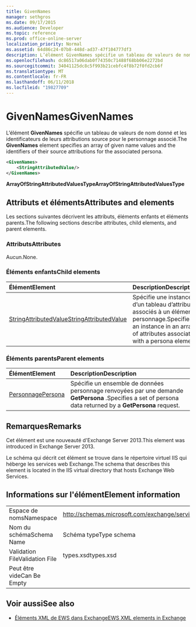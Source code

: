 ```yaml
---
title: GivenNames
manager: sethgros
ms.date: 09/17/2015
ms.audience: Developer
ms.topic: reference
ms.prod: office-online-server
localization_priority: Normal
ms.assetid: 64d86c24-07b8-448d-ad37-47f104777df3
description: L’élément GivenNames spécifie un tableau de valeurs de nom donné et les identificateurs de leurs attributions source pour le personnage associé.
ms.openlocfilehash: dc86517a06dab0f74350c71488f68bb06e2272bd
ms.sourcegitcommit: 34041125dc8c5f993b21cebfc4f8b72f0fd2cb6f
ms.translationtype: MT
ms.contentlocale: fr-FR
ms.lasthandoff: 06/11/2018
ms.locfileid: "19827709"
---
```

# <a name="givennames"></a><span data-ttu-id="a8bdd-103">GivenNames</span><span class="sxs-lookup"><span data-stu-id="a8bdd-103">GivenNames</span></span>

<span data-ttu-id="a8bdd-104">L’élément **GivenNames** spécifie un tableau de valeurs de nom donné et les identificateurs de leurs attributions source pour le personnage associé.</span><span class="sxs-lookup"><span data-stu-id="a8bdd-104">The **GivenNames** element specifies an array of given name values and the identifiers of their source attributions for the associated persona.</span></span> 
  
```xml
<GivenNames>
    <StringAttributedValue/>
</GivenNames>
```

 <span data-ttu-id="a8bdd-105">**ArrayOfStringAttributedValuesType**</span><span class="sxs-lookup"><span data-stu-id="a8bdd-105">**ArrayOfStringAttributedValuesType**</span></span>
## <a name="attributes-and-elements"></a><span data-ttu-id="a8bdd-106">Attributs et éléments</span><span class="sxs-lookup"><span data-stu-id="a8bdd-106">Attributes and elements</span></span>

<span data-ttu-id="a8bdd-107">Les sections suivantes décrivent les attributs, éléments enfants et éléments parents.</span><span class="sxs-lookup"><span data-stu-id="a8bdd-107">The following sections describe attributes, child elements, and parent elements.</span></span>
  
### <a name="attributes"></a><span data-ttu-id="a8bdd-108">Attributs</span><span class="sxs-lookup"><span data-stu-id="a8bdd-108">Attributes</span></span>

<span data-ttu-id="a8bdd-109">Aucun.</span><span class="sxs-lookup"><span data-stu-id="a8bdd-109">None.</span></span>
  
### <a name="child-elements"></a><span data-ttu-id="a8bdd-110">Éléments enfants</span><span class="sxs-lookup"><span data-stu-id="a8bdd-110">Child elements</span></span>

|<span data-ttu-id="a8bdd-111">**Élément**</span><span class="sxs-lookup"><span data-stu-id="a8bdd-111">**Element**</span></span>|<span data-ttu-id="a8bdd-112">**Description**</span><span class="sxs-lookup"><span data-stu-id="a8bdd-112">**Description**</span></span>|
|:-----|:-----|
|[<span data-ttu-id="a8bdd-113">StringAttributedValue</span><span class="sxs-lookup"><span data-stu-id="a8bdd-113">StringAttributedValue</span></span>](stringattributedvalue.md) <br/> |<span data-ttu-id="a8bdd-114">Spécifie une instance d’un tableau d’attributs associés à un élément personnage.</span><span class="sxs-lookup"><span data-stu-id="a8bdd-114">Specifies an instance in an array of attributes associated with a persona element.</span></span>  <br/> |
   
### <a name="parent-elements"></a><span data-ttu-id="a8bdd-115">Éléments parents</span><span class="sxs-lookup"><span data-stu-id="a8bdd-115">Parent elements</span></span>

|<span data-ttu-id="a8bdd-116">**Élément**</span><span class="sxs-lookup"><span data-stu-id="a8bdd-116">**Element**</span></span>|<span data-ttu-id="a8bdd-117">**Description**</span><span class="sxs-lookup"><span data-stu-id="a8bdd-117">**Description**</span></span>|
|:-----|:-----|
|[<span data-ttu-id="a8bdd-118">Personnage</span><span class="sxs-lookup"><span data-stu-id="a8bdd-118">Persona</span></span>](persona.md) <br/> |<span data-ttu-id="a8bdd-119">Spécifie un ensemble de données personnage renvoyées par une demande **GetPersona** .</span><span class="sxs-lookup"><span data-stu-id="a8bdd-119">Specifies a set of persona data returned by a **GetPersona** request.</span></span>  <br/> |
   
## <a name="remarks"></a><span data-ttu-id="a8bdd-120">Remarques</span><span class="sxs-lookup"><span data-stu-id="a8bdd-120">Remarks</span></span>

<span data-ttu-id="a8bdd-121">Cet élément est une nouveauté d'Exchange Server 2013.</span><span class="sxs-lookup"><span data-stu-id="a8bdd-121">This element was introduced in Exchange Server 2013.</span></span>
  
<span data-ttu-id="a8bdd-122">Le schéma qui décrit cet élément se trouve dans le répertoire virtuel IIS qui héberge les services web Exchange.</span><span class="sxs-lookup"><span data-stu-id="a8bdd-122">The schema that describes this element is located in the IIS virtual directory that hosts Exchange Web Services.</span></span>
  
## <a name="element-information"></a><span data-ttu-id="a8bdd-123">Informations sur l'élément</span><span class="sxs-lookup"><span data-stu-id="a8bdd-123">Element information</span></span>

|||
|:-----|:-----|
|<span data-ttu-id="a8bdd-124">Espace de noms</span><span class="sxs-lookup"><span data-stu-id="a8bdd-124">Namespace</span></span>  <br/> |http://schemas.microsoft.com/exchange/services/2006/types  <br/> |
|<span data-ttu-id="a8bdd-125">Nom du schéma</span><span class="sxs-lookup"><span data-stu-id="a8bdd-125">Schema Name</span></span>  <br/> |<span data-ttu-id="a8bdd-126">Schéma type</span><span class="sxs-lookup"><span data-stu-id="a8bdd-126">Type schema</span></span>  <br/> |
|<span data-ttu-id="a8bdd-127">Validation File</span><span class="sxs-lookup"><span data-stu-id="a8bdd-127">Validation File</span></span>  <br/> |<span data-ttu-id="a8bdd-128">types.xsd</span><span class="sxs-lookup"><span data-stu-id="a8bdd-128">types.xsd</span></span>  <br/> |
|<span data-ttu-id="a8bdd-129">Peut être vide</span><span class="sxs-lookup"><span data-stu-id="a8bdd-129">Can Be Empty</span></span>  <br/> ||
   
## <a name="see-also"></a><span data-ttu-id="a8bdd-130">Voir aussi</span><span class="sxs-lookup"><span data-stu-id="a8bdd-130">See also</span></span>



- [<span data-ttu-id="a8bdd-131">Éléments XML de EWS dans Exchange</span><span class="sxs-lookup"><span data-stu-id="a8bdd-131">EWS XML elements in Exchange</span></span>](ews-xml-elements-in-exchange.md)

